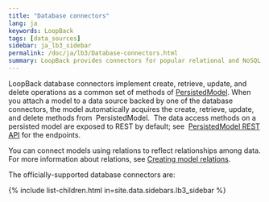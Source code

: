 ```yaml
---
title: "Database connectors"
lang: ja
keywords: LoopBack
tags: [data_sources]
sidebar: ja_lb3_sidebar
permalink: /doc/ja/lb3/Database-connectors.html
summary: LoopBack provides connectors for popular relational and NoSQL databases.
---
```


LoopBack database connectors implement create, retrieve, update, and delete operations as a common set of methods of
[PersistedModel](https://apidocs.loopback.io/loopback/#persistedmodel).
When you attach a model to a data source backed by one of the database connectors, the model automatically acquires the create, retrieve, update, and delete methods from  PersistedModel. 
The data access methods on a persisted model are exposed to REST by default; see 
[PersistedModel REST API](PersistedModel-REST-API.html) for the endpoints.

You can connect models using relations to reflect relationships among data. For more information about relations, see [Creating model relations](Creating-model-relations.html).

The officially-supported database connectors are:

{% include list-children.html in=site.data.sidebars.lb3_sidebar %}
